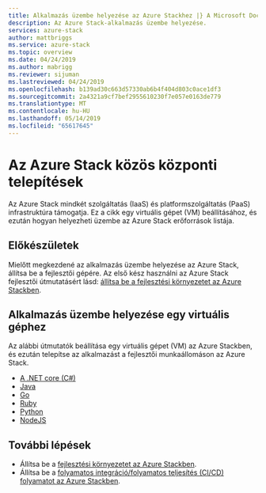 ```yaml
---
title: Alkalmazás üzembe helyezése az Azure Stackhez |} A Microsoft Docs
description: Az Azure Stack-alkalmazás üzembe helyezése.
services: azure-stack
author: mattbriggs
ms.service: azure-stack
ms.topic: overview
ms.date: 04/24/2019
ms.author: mabrigg
ms.reviewer: sijuman
ms.lastreviewed: 04/24/2019
ms.openlocfilehash: b139ad30c663d57330ab6b4f404d803c0ace1df3
ms.sourcegitcommit: 2a4321a9cf7bef2955610230f7e057e0163de779
ms.translationtype: MT
ms.contentlocale: hu-HU
ms.lasthandoff: 05/14/2019
ms.locfileid: "65617645"
---
```

# <a name="common-deployments-for-azure-stack"></a>Az Azure Stack közös központi telepítések

Az Azure Stack mindkét szolgáltatás (IaaS) és platformszolgáltatás (PaaS) infrastruktúra támogatja. Ez a cikk egy virtuális gépet (VM) beállításához, és ezután hogyan helyezheti üzembe az Azure Stack erőforrások listája.

## <a name="before-you-begin"></a>Előkészületek

Mielőtt megkezdené az alkalmazás üzembe helyezése az Azure Stack, állítsa be a fejlesztői gépére. Az első kész használni az Azure Stack fejlesztői útmutatásért lásd: [állítsa be a fejlesztési környezetet az Azure Stackben](azure-stack-dev-start.md).

## <a name="deploy-an-app-to-a-vm"></a>Alkalmazás üzembe helyezése egy virtuális géphez

Az alábbi útmutatók beállítása egy virtuális gépet (VM) az Azure Stackben, és ezután telepítse az alkalmazást a fejlesztői munkaállomáson az Azure Stack.

- [A .NET core (C#)](azure-stack-dev-start-howto-vm-dotnet.md)
- [Java](azure-stack-dev-start-howto-vm-java.md)
- [Go](azure-stack-dev-start-howto-vm-go.md)
- [Ruby](azure-stack-dev-start-howto-vm-ruby.md)
- [Python](azure-stack-dev-start-howto-vm-python.md)
- [NodeJS](azure-stack-dev-start-howto-vm-nodejs.md)

## <a name="next-steps"></a>További lépések

- Állítsa be a [fejlesztési környezetet az Azure Stackben](azure-stack-dev-start.md).
- Állítsa be a [folyamatos integráció/folyamatos teljesítés (CI/CD) folyamatot az Azure Stackben](azure-stack-solution-pipeline.md).
